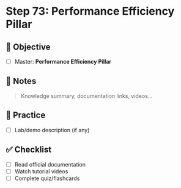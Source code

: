 # Step 73: Performance Efficiency Pillar

## 🎯 Objective
- [ ] Master: **Performance Efficiency Pillar**

## 📘 Notes
> Knowledge summary, documentation links, videos...

## 🧪 Practice
- [ ] Lab/demo description (if any)

## ✅ Checklist
- [ ] Read official documentation
- [ ] Watch tutorial videos
- [ ] Complete quiz/flashcards
